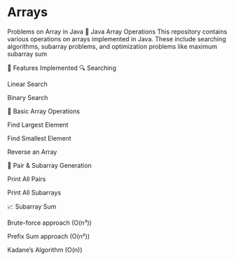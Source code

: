 # Arrays
Problems on Array in Java
📌 Java Array Operations
This repository contains various operations on arrays implemented in Java. These include searching algorithms, subarray problems, and optimization problems like maximum subarray sum

📂 Features Implemented
🔍 Searching

Linear Search

Binary Search

🔢 Basic Array Operations

Find Largest Element

Find Smallest Element

Reverse an Array

👫 Pair & Subarray Generation

Print All Pairs

Print All Subarrays

📈 Subarray Sum

Brute-force approach (O(n³))

Prefix Sum approach (O(n²))

Kadane’s Algorithm (O(n))
